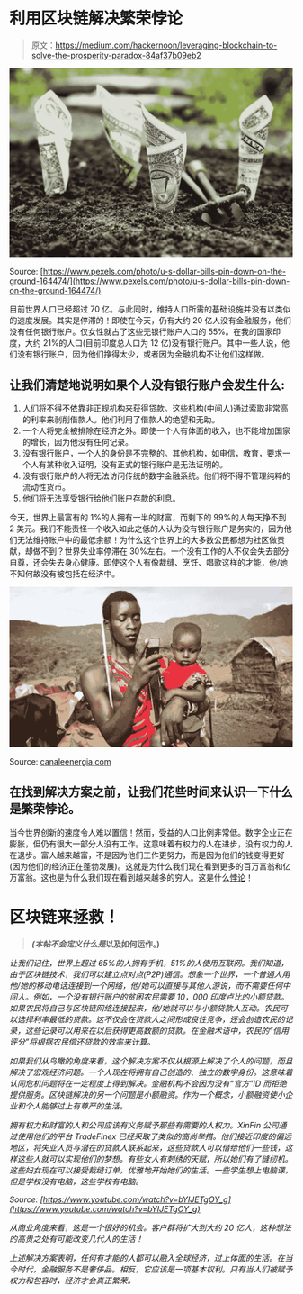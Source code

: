 # 利用区块链解决繁荣悖论

> 原文：<https://medium.com/hackernoon/leveraging-blockchain-to-solve-the-prosperity-paradox-84af37b09eb2>

![](img/521866ce5a4d94a61e4f87f45440201b.png)

Source: [https://www.pexels.com/photo/u-s-dollar-bills-pin-down-on-the-ground-164474/](https://www.pexels.com/photo/u-s-dollar-bills-pin-down-on-the-ground-164474/)

目前世界人口已经超过 70 亿。与此同时，维持人口所需的基础设施并没有以类似的速度发展。其实是停滞的！即使在今天，仍有大约 20 亿人没有金融服务，他们没有任何银行账户。仅女性就占了这些无银行账户人口的 55%。在我的国家印度，大约 21%的人口(目前印度总人口为 12 亿)没有银行账户。其中一些人说，他们没有银行账户，因为他们挣得太少，或者因为金融机构不让他们这样做。

## 让我们清楚地说明如果个人没有银行账户会发生什么:

1.  人们将不得不依靠非正规机构来获得贷款。这些机构(中间人)通过索取非常高的利率来剥削借款人。他们利用了借款人的绝望和无助。
2.  一个人将完全被排除在经济之外。即使一个人有体面的收入，也不能增加国家的增长，因为他没有任何记录。
3.  没有银行账户，一个人的身份是不完整的。其他机构，如电信，教育，要求一个人有某种收入证明，没有正式的银行账户是无法证明的。
4.  没有银行账户的人将无法访问传统的数字金融系统。他们将不得不管理纯粹的流动性货币。
5.  他们将无法享受银行给他们账户存款的利息。

今天，世界上最富有的 1%的人拥有一半的财富，而剩下的 99%的人每天挣不到 2 美元。我们不能责怪一个收入如此之低的人认为没有银行账户是务实的，因为他们无法维持账户中的最低余额！为什么这个世界上的大多数公民都想为社区做贡献，却做不到？世界失业率停滞在 30%左右。一个没有工作的人不仅会失去部分自尊，还会失去身心健康。即使这个人有像裁缝、烹饪、唱歌这样的才能，他/她不知何故没有被包括在经济中。

![](img/7d1b752b0b2b8941d88ddc336d9547e4.png)

Source: [canaleenergia.com](https://www.huffingtonpost.com/entry/can-blockchain-solve-the-prosperity-paradox_us_59edfa93e4b092f9f24193d2)

## 在找到解决方案之前，让我们花些时间来认识一下什么是繁荣悖论。

当今世界创新的速度令人难以置信！然而，受益的人口比例非常低。数字企业正在膨胀，但仍有很大一部分人没有工作。这意味着有权力的人在进步，没有权力的人在退步。富人越来越富，不是因为他们工作更努力，而是因为他们的钱变得更好(因为他们的经济正在蓬勃发展)。这就是为什么我们现在看到更多的百万富翁和亿万富翁。这也是为什么我们现在看到越来越多的穷人。这是什么[悖论](https://hackernoon.com/tagged/paradox)！

# 区块链来拯救！

> ***(本帖不会定义什么是***[](https://hackernoon.com/tagged/blockchain)****以及如何运作。)****

*让我们记住，世界上超过 65%的人拥有手机，51%的人使用互联网。我们知道，由于区块链技术，我们可以建立点对点(P2P)通信。想象一个世界，一个普通人用他/她的移动电话连接到一个网络，他/她可以直接与其他人游说，而不需要任何中间人。例如，一个没有银行账户的贫困农民需要 10，000 印度卢比的小额贷款。如果农民将自己与区块链网络连接起来，他/她就可以与小额贷款人互动。农民可以选择利率最低的贷款。这不仅会在贷款人之间形成良性竞争，还会创造农民的记录，这些记录可以用来在以后获得更高数额的贷款。在金融术语中，农民的“信用评分”将根据农民偿还贷款的效率来计算。*

*如果我们从鸟瞰的角度来看，这个解决方案不仅从根源上解决了个人的问题，而且解决了宏观经济问题。一个人现在将拥有自己创造的、独立的数字身份。这意味着认同危机问题将在一定程度上得到解决。金融机构不会因为没有“官方”ID 而拒绝提供服务。区块链解决的另一个问题是小额融资。作为一个概念，小额融资使小企业和个人能够过上有尊严的生活。*

*拥有权力和财富的人和公司应该有义务赋予那些有需要的人权力。XinFin 公司通过使用他们的平台 TradeFinex 已经采取了类似的高尚举措。他们接近印度的偏远地区，将失业人员与潜在的贷款人联系起来，这些贷款人可以借给他们一些钱，这样这些人就可以实现他们的梦想。有些女人有刺绣的天赋，所以她们有了缝纫机。这些妇女现在可以接受裁缝订单，优雅地开始她们的生活。一些学生想上电脑课，但是学校没有电脑，这些学校有电脑。*

*Source: [https://www.youtube.com/watch?v=bYIJETgOY_g](https://www.youtube.com/watch?v=bYIJETgOY_g)*

*从商业角度来看，这是一个很好的机会。客户群将扩大到大约 20 亿人，这种想法的高贵之处有可能改变几代人的生活！*

*上述解决方案表明，任何有才能的人都可以融入全球经济，过上体面的生活。在当今时代，金融服务不是奢侈品。相反，它应该是一项基本权利。只有当人们被赋予权力和包容时，经济才会真正繁荣。*